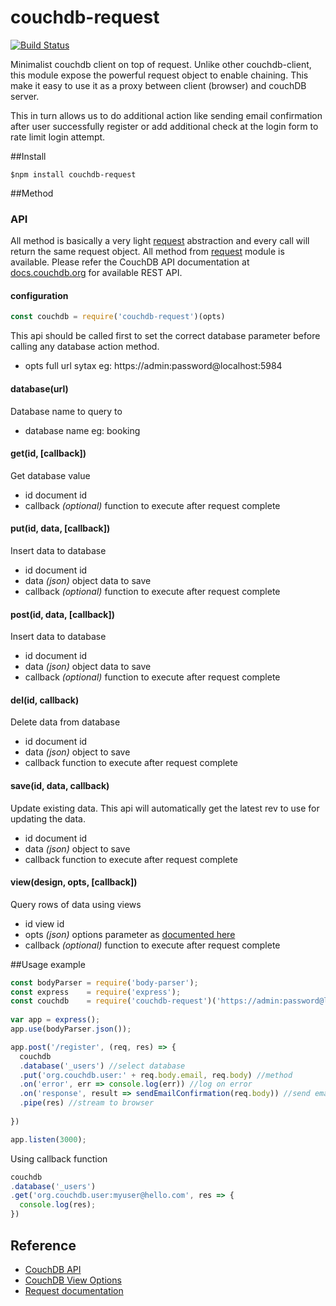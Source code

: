 # couchdb-request

[![Build Status](https://travis-ci.org/paragasu/couchdb-request.svg?branch=master)](https://travis-ci.org/paragasu/couchdb-request)

Minimalist couchdb client on top of request.
Unlike other couchdb-client, this module expose the powerful request object to enable chaining. 
This make it easy to use it as a proxy between client (browser) and couchDB server. 


This in turn allows us to do additional action like sending email confirmation after user successfully register or add additional check at the login form to rate limit login attempt.


##Install

    $npm install couchdb-request


##Method

### API
All method is basically a very light [request](https://www.npmjs.com/package/request) abstraction and every call will
return the same request object. All method from [request](https://www.npmjs.com/package/request) module is available.
Please refer the CouchDB API documentation at [docs.couchdb.org](http://docs.couchdb.org/en/1.6.1/http-api.html) for available
REST API.

#### configuration
```javascript
const couchdb = require('couchdb-request')(opts)
```
This api should be called first to set the correct database parameter
before calling any database action method.
- opts full url sytax eg: https://admin:password@localhost:5984


#### database(url)
Database name to query to
- database name eg: booking


#### get(id, [callback])
Get database value
- id document id
- callback *(optional)* function to execute after request complete


#### put(id, data, [callback])
Insert data to database
- id document id
- data *(json)* object data to save
- callback *(optional)* function to execute after request complete

#### post(id, data, [callback])
Insert data to database
- id document id
- data *(json)* object data to save
- callback *(optional)* function to execute after request complete


#### del(id, callback)
Delete data from database
- id document id
- data *(json)* object to save 
- callback function to execute after request complete

#### save(id, data, callback)
Update existing data. This api will automatically get the latest rev to use for updating the data.
- id document id
- data *(json)* object to save
- callback function to execute after request complete


#### view(design, opts, [callback])
Query rows of data using views
- id view id
- opts *(json)* options parameter as [documented here](http://docs.couchdb.org/en/1.6.1/api/ddoc/views.html)
- callback *(optional)* function to execute after request complete

##Usage example
```javascript
const bodyParser = require('body-parser');
const express    = require('express');
const couchdb    = require('couchdb-request')('https://admin:password@localhost:5984');
    
var app = express();
app.use(bodyParser.json());

app.post('/register', (req, res) => {
  couchdb
  .database('_users') //select database
  .put('org.couchdb.user:' + req.body.email, req.body) //method
  .on('error', err => console.log(err)) //log on error
  .on('response', result => sendEmailConfirmation(req.body)) //send email on success
  .pipe(res) //stream to browser
      
})

app.listen(3000);
```


Using callback function

```javascript
couchdb
.database('_users')
.get('org.couchdb.user:myuser@hello.com', res => {
  console.log(res);
})
```



## Reference
- [CouchDB API](http://docs.couchdb.org/en/1.6.1/http-api.html)
- [CouchDB View Options](http://docs.couchdb.org/en/1.6.1/api/ddoc/views.html)
- [Request documentation](https://github.com/request/request)

